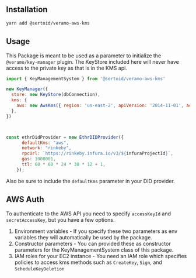 ## Installation

```bash
yarn add @sertoid/veramo-aws-kms
```

## Usage
This Package is meant to be used as a parameter to initialize the `@veramo/key-manager` plugin. The KeyStore included here will never have access to the private key as that is in the KMS api. 

```js
import { KeyManagementSystem } from '@sertoid/veramo-aws-kms'

new KeyManager({
  store: new KeyStore(dbConnection),
  kms: {
    aws: new AwsKms({ region: 'us-east-2', apiVersion: '2014-11-01', accessKeyId: "", secretAccessKey: "" })
  },
})



const ethrDidProvider = new EthrDIDProvider({
      defaultKms: "aws",
      network: "rinkeby",
      rpcUrl: `https://rinkeby.infura.io/v3/${infuraProjectId}`,
      gas: 1000001,
      ttl: 60 * 60 * 24 * 30 * 12 + 1,
    });
```
Also be sure to include the `defaultKms` parameter in your DID provider. 

## AWS Auth
To authenticate to the AWS API you need to specify `accessKeyId` and `secretAccessKey`, but you have a few options. 
1. Environment variables - If you specify these two parameters as env variables they will automatically be used by the package. 
2. Constructor parameters - You can provided these as constructor parameters for the KeyManagementSystem class of this package.
3. IAM roles for your EC2 instance - You need an IAM role which specifies policies to access kms methods such as `CreateKey`, `Sign`, and `ScheduleKeyDeletion`